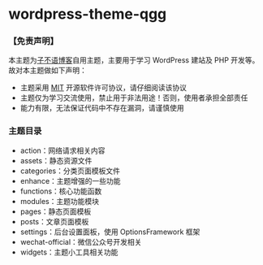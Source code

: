 # wordpress-theme-qgg

### 【免责声明】
本主题为[子不语博客](http://zibuyu.life)自用主题，主要用于学习 WordPress 建站及 PHP 开发等。故对本主题做如下声明：

- 主题采用 [MIT](https://choosealicense.com/licenses/mit/) 开源软件许可协议，请仔细阅读该协议
- 主题仅为学习交流使用，禁止用于非法用途！否则，使用者承担全部责任
- 能力有限，无法保证代码中不存在漏洞，请谨慎使用

### 主题目录
- action：网络请求相关内容
- assets：静态资源文件
- categories：分类页面模板文件
- enhance：主题增强的一些功能
- functions：核心功能函数
- modules：主题功能模块
- pages：静态页面模板
- posts：文章页面模板
- settings：后台设置面板，使用 OptionsFramework 框架
- wechat-official：微信公众号开发相关
- widgets：主题小工具相关功能
